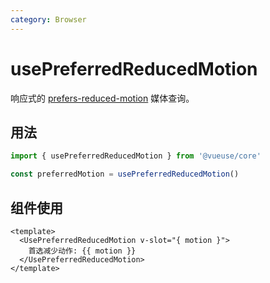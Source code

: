 ```yaml
---
category: Browser
---
```


# usePreferredReducedMotion

响应式的 [prefers-reduced-motion](https://developer.mozilla.org/en-US/docs/Web/CSS/@media/prefers-reduced-motion) 媒体查询。

## 用法

```js
import { usePreferredReducedMotion } from '@vueuse/core'

const preferredMotion = usePreferredReducedMotion()
```

## 组件使用

```vue
<template>
  <UsePreferredReducedMotion v-slot="{ motion }">
    首选减少动作: {{ motion }}
  </UsePreferredReducedMotion>
</template>
```
